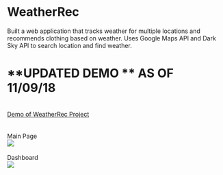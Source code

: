 # WeatherRec 
Built a web application that tracks weather for multiple locations and recommends clothing based on weather. Uses Google Maps API and Dark Sky API to search location and find weather. 
<br/>
# **UPDATED DEMO ** AS OF 11/09/18
<br/>
<a href="https://streamable.com/gvlgo"> Demo of WeatherRec Project </a>
<br/><br/>
<br/>
Main Page <br/>
<img src="https://i.imgur.com/jlJ7jLe.png"/>
<br/>
<br/>
Dashboard <br/>
<img src="https://i.imgur.com/6X1JkQ4.png"/>

